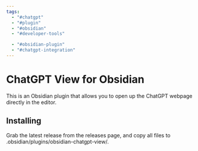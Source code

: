 ```yaml
---
tags:
  - "#chatgpt"
  - "#plugin"
  - "#obsidian"
  - "#developer-tools"

  - "#obsidian-plugin"
  - "#chatgpt-integration"
---
```

# ChatGPT View for Obsidian

This is an Obsidian plugin that allows you to open up the ChatGPT webpage directly in the editor.

## Installing

Grab the latest release from the releases page, and copy all files to .obsidian/plugins/obsidian-chatgpt-view/.
